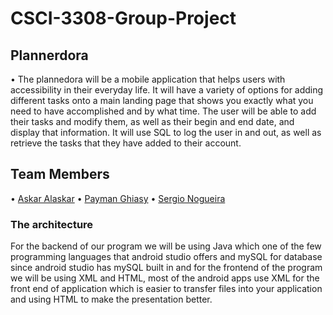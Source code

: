 # CSCI-3308-Group-Project

## Plannerdora
• The plannedora will be a mobile application that helps
users with accessibility in their everyday life. It will have a variety of options for
adding different tasks onto a main landing page that shows you exactly what you
need to have accomplished and by what time. The user will be able to add their
tasks and modify them, as well as their begin and end date, and display that
information. It will use SQL to log the user in and out, as well as retrieve the
tasks that they have added to their account.


## Team Members
  • [Askar Alaskar](https://github.com/moal2839)
  • [Payman Ghiasy](https://github.com/paimang)
  • [Sergio Nogueira](https://github.com/seno7509)
  
### The architecture 
For the backend of our program we will be using
Java which one of the few programming languages that android studio offers and
mySQL for database since android studio has mySQL built in and for the
frontend of the program we will be using XML and HTML, most of the android
apps use XML for the front end of application which is easier to transfer files into
your application and using HTML to make the presentation better.

